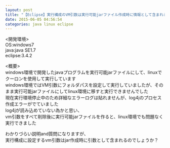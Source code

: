 ```yaml
---
layout: post
title: "【Eclipse】実行構成のVM引数は実行可能jarファイル作成時に情報として含まれるのか"
date: 2015-06-05 04:56:54
categories: java linux eclipse
---
```

<p>&lt;開発環境><br>
OS:windows7<br>
java:java SE1.7<br>
eclipse:3.4.2</p>

<p>&lt;概要><br>
windows環境で開発したjavaプログラムを実行可能jarファイルにして、linuxでクーロンを使用して実行しています<br>
windows環境ではVM引数にフォルダパスを設定して実行していましたが、そのまま実行可能jarファイルにしてlinux環境に移すと実行できませんでした<br>
現在実行環境停止中のため詳細なエラーログは貼れませんが、log4jのプロセス作成エラーがでていました<br>
log4jが読み込めていない為かと思い、<br>
vm引数をすべて削除後に実行可能jarファイルを作ると、linux環境でも問題なく実行できました</p>

<p>わかりづらい説明and質問になりますが、<br>
実行構成に設定するvm引数はjar作成時に引数として含まれるのでしょうか？</p>
